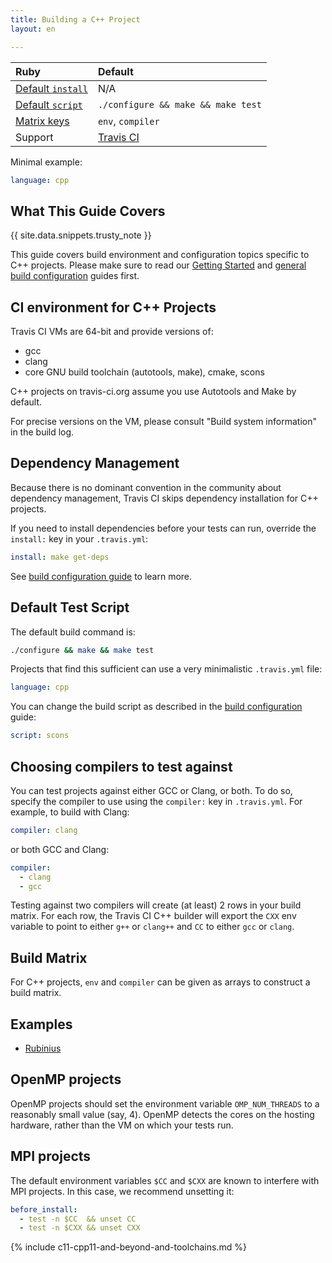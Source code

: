 ```yaml
---
title: Building a C++ Project
layout: en

---
```


<div id="toc">
</div>

<aside markdown="block" class="ataglance">

| Ruby                                        | Default                                   |
|:--------------------------------------------|:------------------------------------------|
| [Default `install`](#Dependency-Management) | N/A                                       |
| [Default `script`](#Default-Build-Script)   | `./configure && make && make test`        |
| [Matrix keys](#Build-Matrix)                | `env`, `compiler`                         |
| Support                                     | [Travis CI](mailto:support@travis-ci.com) |

Minimal example:

```yaml
language: cpp
```

</aside>


## What This Guide Covers

{{ site.data.snippets.trusty_note }}

This guide covers build environment and configuration topics specific to C++
projects. Please make sure to read our [Getting Started](/user/getting-started/)
and [general build configuration](/user/customizing-the-build/) guides first.

## CI environment for C++ Projects

Travis CI VMs are 64-bit and provide versions of:

- gcc
- clang
- core GNU build toolchain (autotools, make), cmake, scons

C++ projects on travis-ci.org assume you use Autotools and Make by default.

For precise versions on the VM, please consult "Build system information" in the build log.

## Dependency Management

Because there is no dominant convention in the community about dependency
management, Travis CI skips dependency installation for C++ projects.

If you need to install dependencies before your tests can run, override the
`install:` key in your `.travis.yml`:

```yaml
install: make get-deps
```

See [build configuration guide](/user/customizing-the-build/) to learn more.

## Default Test Script

The default build command is:


```bash
./configure && make && make test
```

Projects that find this sufficient can use a very minimalistic `.travis.yml` file:

```yaml
language: cpp
```

You can change the build script as described in the [build
configuration](/user/customizing-the-build/) guide:

```yaml
script: scons
```

## Choosing compilers to test against

You can test projects against either GCC or Clang, or both. To do so,
specify the compiler to use using the `compiler:` key in `.travis.yml`. For
example, to build with Clang:

```yaml
compiler: clang
```

or both GCC and Clang:

```yaml
compiler:
  - clang
  - gcc
```

Testing against two compilers will create (at least) 2 rows in your build
matrix. For each row, the Travis CI C++ builder will export the `CXX` env
variable to point to either `g++` or `clang++` and `CC` to either `gcc` or
`clang`.

## Build Matrix

For C++ projects, `env` and `compiler` can be given as arrays
to construct a build matrix.

## Examples

- [Rubinius](https://github.com/rubinius/rubinius/blob/master/.travis.yml)

## OpenMP projects

OpenMP projects should set the environment variable `OMP_NUM_THREADS` to a reasonably small value (say, 4).
OpenMP detects the cores on the hosting hardware, rather than the VM on which your tests run.

## MPI projects

The default environment variables `$CC` and `$CXX` are known to interfere with MPI projects.
In this case, we recommend unsetting it:

```yaml
before_install:
  - test -n $CC  && unset CC
  - test -n $CXX && unset CXX
```

{% include c11-cpp11-and-beyond-and-toolchains.md %}
